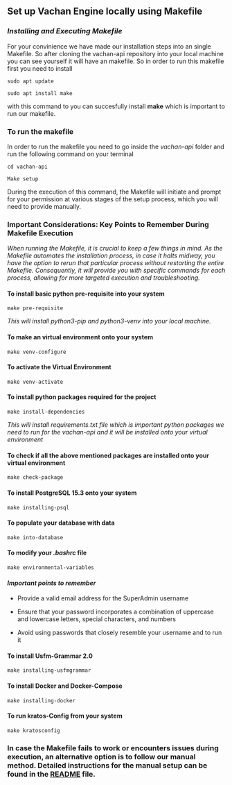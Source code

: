 
## Set up Vachan Engine locally using Makefile

### _Installing and Executing Makefile_

For your convinience we have made our installation steps into an single Makefile. So after cloning the vachan-api repository into your local machine you can see yourself it will have an makefile. So in order to run this makefile first you need to install 
<br>

```sudo apt update ```


```sudo apt install make```
<br>

with this command to you can succesfully install **make**  which is important to run our makefile.


### **To run the makefile**
In order to run the makefile you need to go inside the _vachan-api_  folder and run the following command on your terminal

```cd vachan-api```

```Make setup```

During the execution of this command, the Makefile will initiate and prompt for your permission at various stages of the setup process, which you will need to provide manually.


### **Important Considerations: Key Points to Remember During Makefile Execution**

*When running the Makefile, it is crucial to keep a few things in mind. As the Makefile automates the installation process, in case it halts midway, you have the option to rerun that particular process without restarting the entire Makefile. Consequently, it will provide you with specific commands for each process, allowing for more targeted execution and troubleshooting.*
<br>

#### **To install basic python pre-requisite into your system**
```make pre-requisite```

*This will install python3-pip and python3-venv into your local machine.*
<br>

#### **To make an virtual environment onto your system**

```make venv-configure```
<br>

#### **To activate the Virtual Environment**

```make venv-activate```
<br>

#### **To install python packages required for the project**

```make install-dependencies```

*This will install requirements.txt file which is important python packages we need to run for the vachan-api and it will be installed onto your virtual environment*
<br>

####  **To check if all the above mentioned packages are installed onto your virtual environment**

```make check-package```
<br>

#### **To install PostgreSQL 15.3 onto your system**

```make installing-psql```
<br>

####  **To populate your database with data**

```make into-database```
<br>

#### **To modify your _.bashrc_ file**

```make environmental-variables```
<br>

#### _**Important points to remember**_

* Provide a valid email address for the SuperAdmin username

* Ensure that your password incorporates a combination of uppercase and   lowercase letters, special characters, and numbers

* Avoid using passwords that closely resemble  your username and to run it


#### **To install Usfm-Grammar 2.0**

```make installing-usfmgrammar```
<br>

#### **To install Docker and Docker-Compose**

```make installing-docker```
<br>

#### **To run kratos-Config from your system**

```make kratosconfig```
<br>

### In case the Makefile fails to work or encounters issues during execution, an alternative option is to follow our manual method. Detailed instructions for the manual setup can be found in the [README](https://github.com/Bridgeconn/vachan-api/blob/version-2/README.md) file.


